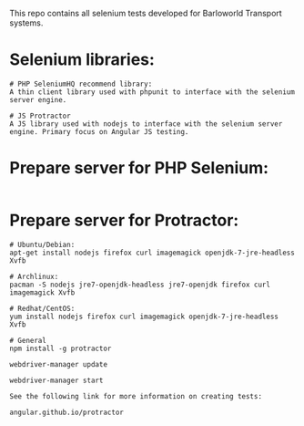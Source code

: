 This repo contains all selenium tests developed for Barloworld Transport systems.

# Selenium libraries:

```
# PHP SeleniumHQ recommend library:
A thin client library used with phpunit to interface with the selenium server engine.

# JS Protractor
A JS library used with nodejs to interface with the selenium server engine. Primary focus on Angular JS testing.
```

# Prepare server for PHP Selenium:
```

```

# Prepare server for Protractor:
```
# Ubuntu/Debian:
apt-get install nodejs firefox curl imagemagick openjdk-7-jre-headless Xvfb

# Archlinux:
pacman -S nodejs jre7-openjdk-headless jre7-openjdk firefox curl imagemagick Xvfb

# Redhat/CentOS:
yum install nodejs firefox curl imagemagick openjdk-7-jre-headless Xvfb

# General
npm install -g protractor

webdriver-manager update

webdriver-manager start

See the following link for more information on creating tests:

angular.github.io/protractor
```
